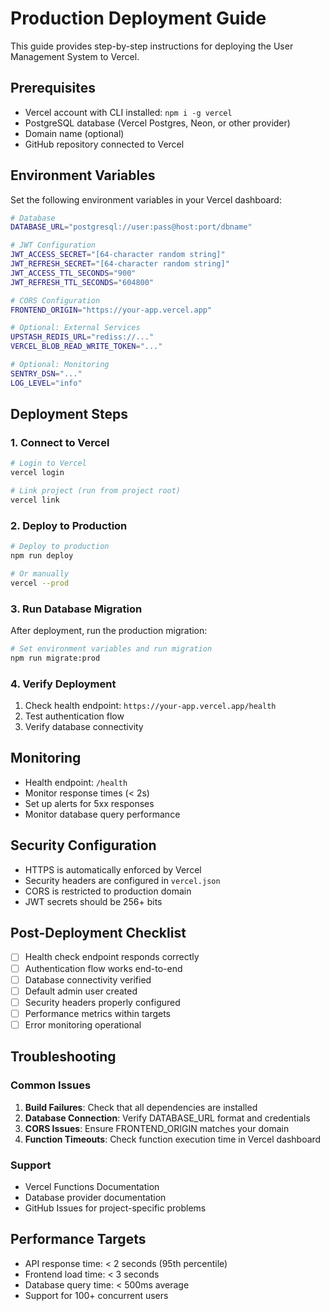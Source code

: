 # Production Deployment Guide

This guide provides step-by-step instructions for deploying the User Management System to Vercel.

## Prerequisites

- Vercel account with CLI installed: `npm i -g vercel`
- PostgreSQL database (Vercel Postgres, Neon, or other provider)
- Domain name (optional)
- GitHub repository connected to Vercel

## Environment Variables

Set the following environment variables in your Vercel dashboard:

```bash
# Database
DATABASE_URL="postgresql://user:pass@host:port/dbname"

# JWT Configuration  
JWT_ACCESS_SECRET="[64-character random string]"
JWT_REFRESH_SECRET="[64-character random string]"
JWT_ACCESS_TTL_SECONDS="900"
JWT_REFRESH_TTL_SECONDS="604800"

# CORS Configuration
FRONTEND_ORIGIN="https://your-app.vercel.app"

# Optional: External Services
UPSTASH_REDIS_URL="rediss://..."
VERCEL_BLOB_READ_WRITE_TOKEN="..."

# Optional: Monitoring
SENTRY_DSN="..."
LOG_LEVEL="info"
```

## Deployment Steps

### 1. Connect to Vercel

```bash
# Login to Vercel
vercel login

# Link project (run from project root)
vercel link
```

### 2. Deploy to Production

```bash
# Deploy to production
npm run deploy

# Or manually
vercel --prod
```

### 3. Run Database Migration

After deployment, run the production migration:

```bash
# Set environment variables and run migration
npm run migrate:prod
```

### 4. Verify Deployment

1. Check health endpoint: `https://your-app.vercel.app/health`
2. Test authentication flow
3. Verify database connectivity

## Monitoring

- Health endpoint: `/health`
- Monitor response times (< 2s)
- Set up alerts for 5xx responses
- Monitor database query performance

## Security Configuration

- HTTPS is automatically enforced by Vercel
- Security headers are configured in `vercel.json`
- CORS is restricted to production domain
- JWT secrets should be 256+ bits

## Post-Deployment Checklist

- [ ] Health check endpoint responds correctly
- [ ] Authentication flow works end-to-end
- [ ] Database connectivity verified
- [ ] Default admin user created
- [ ] Security headers properly configured
- [ ] Performance metrics within targets
- [ ] Error monitoring operational

## Troubleshooting

### Common Issues

1. **Build Failures**: Check that all dependencies are installed
2. **Database Connection**: Verify DATABASE_URL format and credentials
3. **CORS Issues**: Ensure FRONTEND_ORIGIN matches your domain
4. **Function Timeouts**: Check function execution time in Vercel dashboard

### Support

- Vercel Functions Documentation
- Database provider documentation
- GitHub Issues for project-specific problems

## Performance Targets

- API response time: < 2 seconds (95th percentile)
- Frontend load time: < 3 seconds
- Database query time: < 500ms average
- Support for 100+ concurrent users